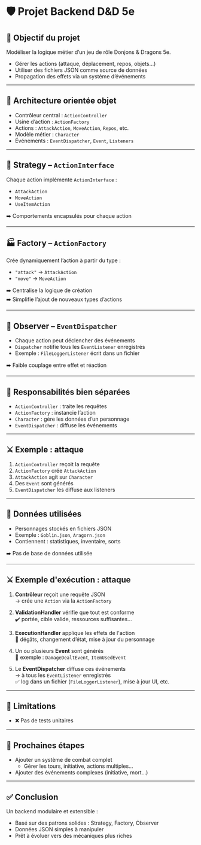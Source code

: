 
# 🛡️ Projet Backend D&D 5e

## 🎯 Objectif du projet

Modéliser la logique métier d’un jeu de rôle Donjons & Dragons 5e.

- Gérer les actions (attaque, déplacement, repos, objets…)
- Utiliser des fichiers JSON comme source de données
- Propagation des effets via un système d’événements

---

## 🧱 Architecture orientée objet

- Contrôleur central : `ActionController`
- Usine d’action : `ActionFactory`
- Actions : `AttackAction`, `MoveAction`, `Repos`, etc.
- Modèle métier : `Character`
- Événements : `EventDispatcher`, `Event`, `Listeners`

---

## 🧩 Strategy – `ActionInterface`

Chaque action implémente `ActionInterface` :

- `AttackAction`
- `MoveAction`
- `UseItemAction`

➡️ Comportements encapsulés pour chaque action

---

## 🏭 Factory – `ActionFactory`

Crée dynamiquement l’action à partir du type :

- `"attack"` → `AttackAction`
- `"move"` → `MoveAction`

➡️ Centralise la logique de création  
➡️ Simplifie l’ajout de nouveaux types d’actions

---

## 🔔 Observer – `EventDispatcher`

- Chaque action peut déclencher des événements
- `Dispatcher` notifie tous les `EventListener` enregistrés
- Exemple : `FileLoggerListener` écrit dans un fichier

➡️ Faible couplage entre effet et réaction

---

## 🧠 Responsabilités bien séparées

- `ActionController` : traite les requêtes
- `ActionFactory` : instancie l’action
- `Character` : gère les données d’un personnage
- `EventDispatcher` : diffuse les événements

---

## ⚔️ Exemple : attaque

1. `ActionController` reçoit la requête  
2. `ActionFactory` crée `AttackAction`  
3. `AttackAction` agit sur `Character`  
4. Des `Event` sont générés  
5. `EventDispatcher` les diffuse aux listeners

---

## 📂 Données utilisées

- Personnages stockés en fichiers JSON
- Exemple : `Goblin.json`, `Aragorn.json`
- Contiennent : statistiques, inventaire, sorts

➡️ Pas de base de données utilisée

---

## ⚔️ Exemple d'exécution : attaque

1. **Contrôleur** reçoit une requête JSON  
   → crée une `Action` via la `ActionFactory`

2. **ValidationHandler** vérifie que tout est conforme  
   ✔️ portée, cible valide, ressources suffisantes…

3. **ExecutionHandler** applique les effets de l'action  
   🎯 dégâts, changement d’état, mise à jour du personnage

4. Un ou plusieurs **Event** sont générés  
   📝 exemple : `DamageDealtEvent`, `ItemUsedEvent`

5. Le **EventDispatcher** diffuse ces événements  
   → à tous les `EventListener` enregistrés  
   ✅ log dans un fichier (`FileLoggerListener`), mise à jour UI, etc.
---

## 🚧 Limitations

- ❌ Pas de tests unitaires

---

## 🚀 Prochaines étapes

- Ajouter un système de combat complet
  - Gérer les tours, initiative, actions multiples…
- Ajouter des événements complexes (initiative, mort…)

---

## ✅ Conclusion

Un backend modulaire et extensible :

- Basé sur des patrons solides : Strategy, Factory, Observer
- Données JSON simples à manipuler
- Prêt à évoluer vers des mécaniques plus riches
